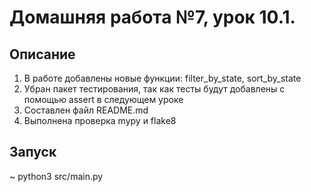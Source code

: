 # Домашняя работа №7, урок 10.1.

## Описание
1. В работе добавлены новые функции: filter_by_state, sort_by_state
2. Убран пакет тестирования, так как тесты будут добавлены с помощью assert в следующем уроке
3. Составлен файл README.md
4. Выполнена проверка mypy и flake8

## Запуск
~ python3 src/main.py